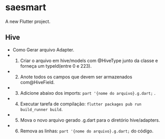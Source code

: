 # saesmart

A new Flutter project.

## Hive

- Como Gerar arquivo Adapter.
- 1. Criar o arquivo em hive/models com @HiveType junto da classe e forneça um typeId(entre 0 e 223).
- 2. Anote todos os campos que devem ser armazenados com@HiveField.
- 3. Adicione abaixo dos imports: `part '{nome do arquivo}.g.dart;` .
- 4. Executar tarefa de compilação: `flutter packages pub run build_runner build`.
- 5. Mova o novo arquivo gerado .g.dart para o diretório hive/adapters.
- 6. Remova as linhas: `part '{nome do arquivo}.g.dart;` do código.

